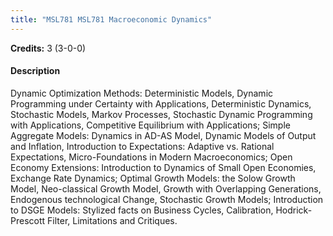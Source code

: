 ```yaml
---
title: "MSL781 MSL781 Macroeconomic Dynamics"
---
```

**Credits:** 3 (3-0-0)

#### Description
Dynamic Optimization Methods: Deterministic Models, Dynamic Programming under Certainty with Applications, Deterministic Dynamics, Stochastic Models, Markov Processes, Stochastic Dynamic Programming with Applications, Competitive Equilibrium with Applications; Simple Aggregate Models: Dynamics in AD-AS Model, Dynamic Models of Output and Inflation, Introduction to Expectations: Adaptive vs. Rational Expectations, Micro-Foundations in Modern Macroeconomics; Open Economy Extensions: Introduction to Dynamics of Small Open Economies, Exchange Rate Dynamics; Optimal Growth Models: the Solow Growth Model, Neo-classical Growth Model, Growth with Overlapping Generations, Endogenous technological Change, Stochastic Growth Models; Introduction to DSGE Models: Stylized facts on Business Cycles, Calibration, Hodrick- Prescott Filter, Limitations and Critiques.